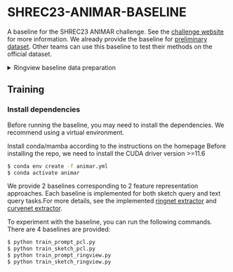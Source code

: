 # SHREC23-ANIMAR-BASELINE

A baseline for the SHREC23 ANIMAR challenge. See the [challenge website](https://aichallenge.hcmus.edu.vn/) for more information.
We already provide the baseline for [preliminary dataset](https://drive.google.com/file/d/1BYDCPkOa-s30aFUAr0h80N-t-Q7kDupQ/view). Other teams can use this baseline to test their methods on the official dataset.


<details>
<summary>Ringview baseline data preparation</summary>

## Download raw dataset

Download and extract `dataset.zip`. The example uses `gdown` to download the file from Google Drive. You can install it with `pip install gdown`. 

```bash
$ cd data/
$ gdown 1BYDCPkOa-s30aFUAr0h80N-t-Q7kDupQ
$ unzip ANIMAR_Preliminary_Data.zip 
```

The resulting directory tree should look like this:

```
./
├─ data/
│  ├─ ANIMAR_Preliminary_Data/
│  │  ├─ 3D_Models/
│  │  ├─ Sketch_Query/
│  │  ├─ Text_Query.xlsx
├─ ...
```

We provide the `Text_Query.xlsx` file to help you understand the dataset. The `Sketch_Query` directory contains the sketches of the queries. The `3D_Models` directory contains the 3D models of the reference obj models. 

Create your own train/test split, we provide a simple example in `data/csv/train_preliminary.csv` and `data/test_preliminary.csv`. 
The csv files contain the names of the queries and the reference models. 
```csv
id,obj_filename,sket_filename,tex
```

[Update] We provide the prepared notebook in `data/preparation.ipynb` to help you prepare the dataset. 

```
./
├─ data/
│  ├─ ANIMAR_Preliminary_Data/
│  │  ├─ 3D_Models/
│  │  │  ├─ References/
│  │  ├─ Text_Query.xlsx
|
│  ├─ TextANIMAR2023/
│  │  ├─ 3D_Model_References/
│  │  │  ├─ References/
│  │  ├─ Train/
│  │  │  ├─ *GT_Train.csv
│  │  │  ├─ *Train.csv
|
│  ├─ SketchANIMAR2023/
│  │  ├─ 3D_Model_References/
│  │  │  ├─ References/
│  │  ├─ Train/
│  │  │  ├─ SketchQuery_Train/
│  │  │  ├─ *GT_Train.csv
│  │  │  ├─ *Train.csv
├─ ...
```
## Capture ringview images

We provide a script to capture the ring views images. The script uses Blender to render the images.
This technique is described in [paper](https://diglib.eg.org/handle/10.2312/3dor20201163) to represent 3D models as images.

1. Download the blender tar file, version 2.79 (exclusive). Untar and check the `blender` executive inside.

```bash
$ wget https://download.blender.org/release/Blender2.79/blender-2.79-linux-glibc219-x86_64.tar.bz2
$ tar xjf blender-2.79-linux-glibc219-x86_64.tar.bz2
$ mv blender-2.79-linux-glibc219-x86_64 blender-2.79
```
2. Generate render images 

```bash
blender-2.79/blender -b -P generate_ring.py -- data/ANIMAR_Preliminary_Data/3D_Models
```
It will create a checkpoint file `save.txt` as it runs, this file stores the index of the last generated object to resume in case of errors occuring. This file needs to be deleted between generation of each phase (else it will keep resuming).

A directory `generated_models` is created next to the `3D_Models` directory. It contains the generated images for each ring view. The directory tree should look like this:

```
data/
├─ ANIMAR_Preliminary_Data/
│  ├─ 3D_Models/
│  │  ├─ *.obj
│  ├─ generated_models/
│  │  ├─ ring#                      
│  │  │  ├─ <type>/                 
│  │  │  │  ├─ Image####.png
```

where
- `rid`: a number (default: 0-6) as ring identifier
- `type`: `depth`, `mask`, or `render`
- `####`: a number (with leading 0s, default: 0001-0012) as view identifier
</details>

## Training
### Install dependencies
Before running the baseline, you may need to install the dependencies. We recommend using a virtual environment. 

Install conda/mamba according to the instructions on the homepage
Before installing the repo, we need to install the CUDA driver version >=11.6

```bash
$ conda env create -f animar.yml
$ conda activate animar
```

We provide 2 baselines corresponding to 2 feature representation approaches. Each baseline is implemented for both sketch query and text query tasks.For more details, see the implemented [ringnet extractor](ringnet/models.py) and [curvenet extractor](curvenet/models.py).

To experiment with the baseline, you can run the following commands. There are 4 baselines are provided: 

```bash
$ python train_prompt_pcl.py
$ python train_sketch_pcl.py
$ python train_prompt_ringview.py
$ python train_sketch_ringview.py
```


